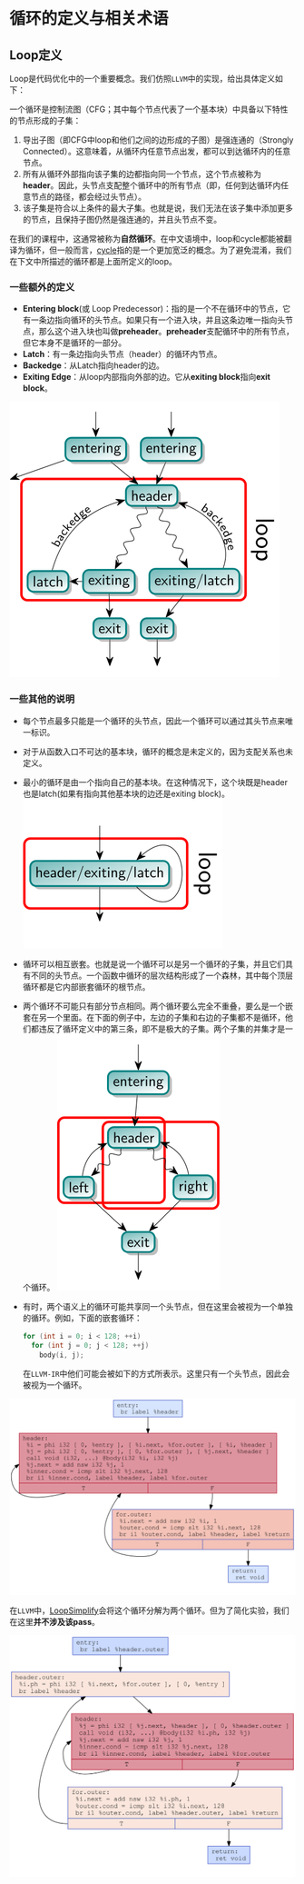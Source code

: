 # 循环的定义与相关术语

## Loop定义

Loop是代码优化中的一个重要概念。我们仿照`LLVM`中的实现，给出具体定义如下：

一个循环是控制流图（CFG；其中每个节点代表了一个基本块）中具备以下特性的节点形成的子集：

1. 导出子图（即CFG中loop和他们之间的边形成的子图）是强连通的（Strongly Connected）。这意味着，从循环内任意节点出发，都可以到达循环内的任意节点。
2. 所有从循环外部指向该子集的边都指向同一个节点，这个节点被称为**header**。因此，头节点支配整个循环中的所有节点（即，任何到达循环内任意节点的路径，都会经过头节点）。
3. 该子集是符合以上条件的最大子集。也就是说，我们无法在该子集中添加更多的节点，且保持子图仍然是强连通的，并且头节点不变。

在我们的课程中，这通常被称为**自然循环**。在中文语境中，loop和cycle都能被翻译为循环，但一般而言，[cycle](https://llvm.org/docs/CycleTerminology.html#cycle-terminology)指的是一个更加宽泛的概念。为了避免混淆，我们在下文中所描述的循环都是上面所定义的loop。

### 一些额外的定义

- **Entering block**(或 Loop Predecessor)：指的是一个不在循环中的节点，它有一条边指向循环的头节点。如果只有一个进入块，并且这条边唯一指向头节点，那么这个进入块也叫做**preheader**。**preheader**支配循环中的所有节点，但它本身不是循环的一部分。
- **Latch**：有一条边指向头节点（header）的循环内节点。
- **Backedge**：从Latch指向header的边。
- **Exiting Edge**：从loop内部指向外部的边。它从**exiting block**指向**exit block**。

![loop-terminology](./figs/loop-terminology.svg)

### 一些其他的说明

- 每个节点最多只能是一个循环的头节点，因此一个循环可以通过其头节点来唯一标识。
- 对于从函数入口不可达的基本块，循环的概念是未定义的，因为支配关系也未定义。
- 最小的循环是由一个指向自己的基本块。在这种情况下，这个块既是header也是latch(如果有指向其他基本块的边还是exiting block)。
![loop-single](./figs/loop-single.svg)
- 循环可以相互嵌套。也就是说一个循环可以是另一个循环的子集，并且它们具有不同的头节点。一个函数中循环的层次结构形成了一个森林，其中每个顶层循环都是它内部嵌套循环的根节点。
- 两个循环不可能只有部分节点相同。两个循环要么完全不重叠，要么是一个嵌套在另一个里面。在下面的例子中，左边的子集和右边的子集都不是循环，他们都违反了循环定义中的第三条，即不是极大的子集。两个子集的并集才是一个循环。
![loop-nonmaximal](./figs/loop-nonmaximal.svg)
- 有时，两个语义上的循环可能共享同一个头节点，但在这里会被视为一个单独的循环。例如，下面的嵌套循环：

  ```cpp
  for (int i = 0; i < 128; ++i)
    for (int j = 0; j < 128; ++j)
      body(i, j);
  ```

    在`LLVM-IR`中他们可能会被如下的方式所表示。这里只有一个头节点，因此会被视为一个循环。

![loop-merge](./figs/loop-merge.svg)

在`LLVM`中，[LoopSimplify](https://llvm.org/docs/LoopTerminology.html#loop-terminology-loop-simplify)会将这个循环分解为两个循环。但为了简化实验，我们在这里**并不涉及该pass**。

![loop-separate](./figs/loop-separate.svg)

